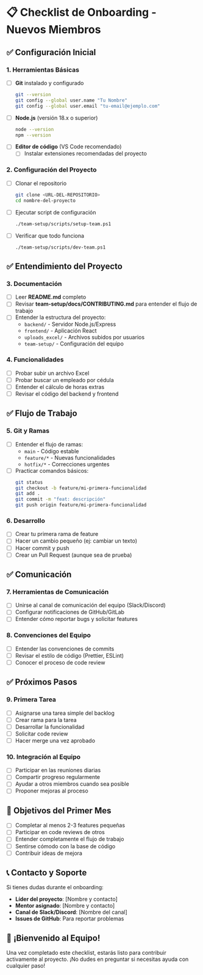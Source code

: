 # 📋 Checklist de Onboarding - Nuevos Miembros

## ✅ Configuración Inicial

### 1. Herramientas Básicas
- [ ] **Git** instalado y configurado
  ```bash
  git --version
  git config --global user.name "Tu Nombre"
  git config --global user.email "tu-email@ejemplo.com"
  ```
- [ ] **Node.js** (versión 18.x o superior)
  ```bash
  node --version
  npm --version
  ```
- [ ] **Editor de código** (VS Code recomendado)
  - [ ] Instalar extensiones recomendadas del proyecto

### 2. Configuración del Proyecto
- [ ] Clonar el repositorio
  ```bash
  git clone <URL-DEL-REPOSITORIO>
  cd nombre-del-proyecto
  ```
- [ ] Ejecutar script de configuración
  ```bash
  ./team-setup/scripts/setup-team.ps1
  ```
- [ ] Verificar que todo funciona
  ```bash
  ./team-setup/scripts/dev-team.ps1
  ```

## ✅ Entendimiento del Proyecto

### 3. Documentación
- [ ] Leer **README.md** completo
- [ ] Revisar **team-setup/docs/CONTRIBUTING.md** para entender el flujo de trabajo
- [ ] Entender la estructura del proyecto:
  - `backend/` - Servidor Node.js/Express
  - `frontend/` - Aplicación React
  - `uploads_excel/` - Archivos subidos por usuarios
  - `team-setup/` - Configuración del equipo

### 4. Funcionalidades
- [ ] Probar subir un archivo Excel
- [ ] Probar buscar un empleado por cédula
- [ ] Entender el cálculo de horas extras
- [ ] Revisar el código del backend y frontend

## ✅ Flujo de Trabajo

### 5. Git y Ramas
- [ ] Entender el flujo de ramas:
  - `main` - Código estable
  - `feature/*` - Nuevas funcionalidades
  - `hotfix/*` - Correcciones urgentes
- [ ] Practicar comandos básicos:
  ```bash
  git status
  git checkout -b feature/mi-primera-funcionalidad
  git add .
  git commit -m "feat: descripción"
  git push origin feature/mi-primera-funcionalidad
  ```

### 6. Desarrollo
- [ ] Crear tu primera rama de feature
- [ ] Hacer un cambio pequeño (ej: cambiar un texto)
- [ ] Hacer commit y push
- [ ] Crear un Pull Request (aunque sea de prueba)

## ✅ Comunicación

### 7. Herramientas de Comunicación
- [ ] Unirse al canal de comunicación del equipo (Slack/Discord)
- [ ] Configurar notificaciones de GitHub/GitLab
- [ ] Entender cómo reportar bugs y solicitar features

### 8. Convenciones del Equipo
- [ ] Entender las convenciones de commits
- [ ] Revisar el estilo de código (Prettier, ESLint)
- [ ] Conocer el proceso de code review

## ✅ Próximos Pasos

### 9. Primera Tarea
- [ ] Asignarse una tarea simple del backlog
- [ ] Crear rama para la tarea
- [ ] Desarrollar la funcionalidad
- [ ] Solicitar code review
- [ ] Hacer merge una vez aprobado

### 10. Integración al Equipo
- [ ] Participar en las reuniones diarias
- [ ] Compartir progreso regularmente
- [ ] Ayudar a otros miembros cuando sea posible
- [ ] Proponer mejoras al proceso

## 🎯 Objetivos del Primer Mes

- [ ] Completar al menos 2-3 features pequeñas
- [ ] Participar en code reviews de otros
- [ ] Entender completamente el flujo de trabajo
- [ ] Sentirse cómodo con la base de código
- [ ] Contribuir ideas de mejora

## 📞 Contacto y Soporte

Si tienes dudas durante el onboarding:
- **Líder del proyecto**: [Nombre y contacto]
- **Mentor asignado**: [Nombre y contacto]
- **Canal de Slack/Discord**: [Nombre del canal]
- **Issues de GitHub**: Para reportar problemas

## 🎉 ¡Bienvenido al Equipo!

Una vez completado este checklist, estarás listo para contribuir activamente al proyecto. ¡No dudes en preguntar si necesitas ayuda con cualquier paso!
